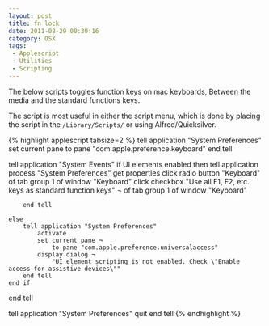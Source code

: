 ```yaml
---
layout: post
title: fn lock
date: 2011-08-29 00:30:16
category: OSX
tags:
 - Applescript
 - Utilities
 - Scripting 
---
```


The below scripts toggles function keys on mac keyboards, Between the media and the standard functions keys.

The script is most useful in either the script menu, which is done by placing the script in the `/Library/Scripts/` or using Alfred/Quicksilver.

{% highlight applescript tabsize=2 %}
tell application "System Preferences"
	set current pane to pane "com.apple.preference.keyboard"
end tell


tell application "System Events"
	if UI elements enabled then
		tell application process "System Preferences"
			get properties
			click radio button "Keyboard" of tab group 1 of window "Keyboard"
			click checkbox "Use all F1, F2, etc. keys as standard function keys" ¬ 
				of tab group 1 of window "Keyboard"
			
		end tell
		
	else
		tell application "System Preferences"
			activate
			set current pane ¬
				to pane "com.apple.preference.universalaccess"
			display dialog ¬
				"UI element scripting is not enabled. Check \"Enable access for assistive devices\""
		end tell
	end if
end tell

tell application "System Preferences"
	quit
end tell
{% endhighlight %}
